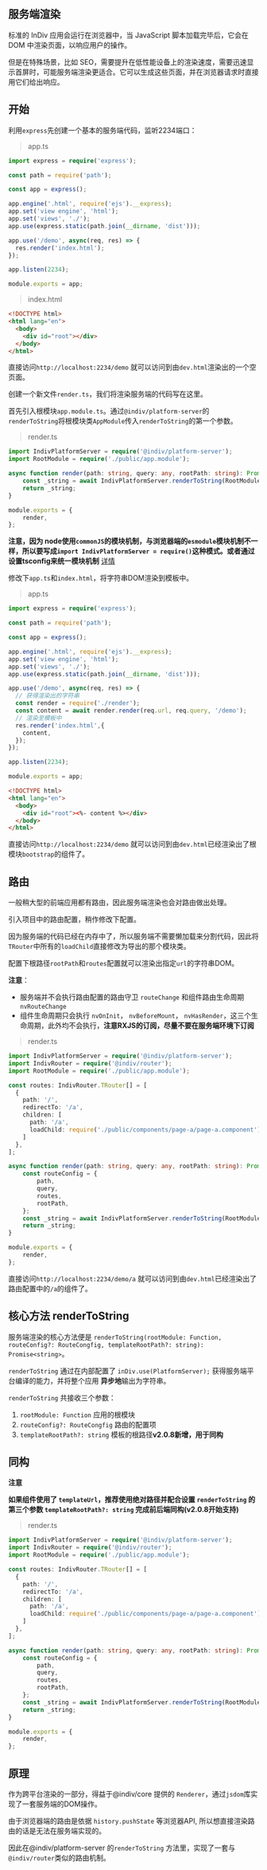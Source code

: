 ## 服务端渲染

标准的 InDiv 应用会运行在浏览器中，当 JavaScript 脚本加载完毕后，它会在 DOM 中渲染页面，以响应用户的操作。

但是在特殊场景，比如 SEO，需要提升在低性能设备上的渲染速度，需要迅速显示首屏时，可能服务端渲染更适合。它可以生成这些页面，并在浏览器请求时直接用它们给出响应。


## 开始

利用`express`先创建一个基本的服务端代码，监听2234端口：

> app.ts

```typescript
import express = require('express');

const path = require('path');

const app = express();

app.engine('.html', require('ejs').__express);
app.set('view engine', 'html');
app.set('views', './');
app.use(express.static(path.join(__dirname, 'dist')));

app.use('/demo', async(req, res) => {
  res.render('index.html');
});

app.listen(2234);

module.exports = app;
```
> index.html

```html
<!DOCTYPE html>
<html lang="en">
  <body>
    <div id="root"></div>
  </body>
</html>
```

直接访问`http://localhost:2234/demo` 就可以访问到由`dev.html`渲染出的一个空页面。

创建一个新文件`render.ts`，我们将渲染服务端的代码写在这里。

首先引入根模块`app.module.ts`。通过`@indiv/platform-server`的`renderToString`将根模块类`AppModule`传入`renderToString`的第一个参数。

> render.ts

```typescript
import IndivPlatformServer = require('@indiv/platform-server');
import RootModule = require('./public/app.module');

async function render(path: string, query: any, rootPath: string): Promise<string> {
    const _string = await IndivPlatformServer.renderToString(RootModule.default);
    return _string;
}

module.exports = {
    render,
};
```

**注意，因为 node使用`commonJS`的模块机制，与浏览器端的`esmodule`模块机制不一样，所以要写成`import IndivPlatformServer = require()`这种模式。或者通过设置tsconfig来统一模块机制** [详情](https://www.tslang.cn/docs/handbook/module-resolution.html)

修改下`app.ts`和`index.html`，将字符串DOM渲染到模板中。

> app.ts

```typescript
import express = require('express');

const path = require('path');

const app = express();

app.engine('.html', require('ejs').__express);
app.set('view engine', 'html');
app.set('views', './');
app.use(express.static(path.join(__dirname, 'dist')));

app.use('/demo', async(req, res) => {
  // 获得渲染出的字符串
  const render = require('./render');
  const content = await render.render(req.url, req.query, '/demo');
  // 渲染至模板中
  res.render('index.html',{
    content,
  });
});

app.listen(2234);

module.exports = app;
```

```html
<!DOCTYPE html>
<html lang="en">
  <body>
    <div id="root"><%- content %></div>
  </body>
</html>
```

直接访问`http://localhost:2234/demo` 就可以访问到由`dev.html`已经渲染出了根模块`bootstrap`的组件了。


## 路由

一般稍大型的前端应用都有路由，因此服务端渲染也会对路由做出处理。

引入项目中的路由配置，稍作修改下配置。

因为服务端的代码已经在内存中了，所以服务端不需要懒加载来分割代码，因此将`TRouter`中所有的`loadChild`直接修改为导出的那个模块类。

配置下根路径`rootPath`和`routes`配置就可以渲染出指定`url`的字符串DOM。

**注意**：
  - 服务端并不会执行路由配置的路由守卫 `routeChange` 和组件路由生命周期 `nvRouteChange`
  - 组件生命周期只会执行 `nvOnInit`， `nvBeforeMount`， `nvHasRender`，这三个生命周期，此外均不会执行，**注意RXJS的订阅，尽量不要在服务端环境下订阅**

> render.ts

```typescript
import IndivPlatformServer = require('@indiv/platform-server');
import IndivRouter = require('@indiv/router');
import RootModule = require('./public/app.module');

const routes: IndivRouter.TRouter[] = [
  {
    path: '/',
    redirectTo: '/a',
    children: [
      path: '/a',
      loadChild: require('./public/components/page-a/page-a.component').default,
    ]
  },
];

async function render(path: string, query: any, rootPath: string): Promise<string> {
    const routeConfig = {
        path,
        query,
        routes,
        rootPath,
    };
    const _string = await IndivPlatformServer.renderToString(RootModule.default, routeConfig);
    return _string;
}

module.exports = {
    render,
};
```

直接访问`http://localhost:2234/demo/a` 就可以访问到由`dev.html`已经渲染出了路由配置中的`/a`的组件了。


## 核心方法 renderToString

服务端渲染的核心方法便是 `renderToString(rootModule: Function, routeConfig?: RouteCongfig, templateRootPath?: string): Promise<string>`。

`renderToString` 通过在内部配置了 `inDiv.use(PlatformServer);` 获得服务端平台编译的能力，并将整个应用 **异步地**输出为字符串。

`renderToString` 共接收三个参数：

1. `rootModule: Function` 应用的根模块
2. `routeConfig?: RouteCongfig` 路由的配置项
3. `templateRootPath?: string` 模板的根路径**v2.0.8新增，用于同构**


## 同构

**注意**

**如果组件使用了 `templateUrl`，推荐使用绝对路径并配合设置 `renderToString` 的第三个参数 `templateRootPath?: string` 完成前后端同构(v2.0.8开始支持)**

> render.ts

```typescript
import IndivPlatformServer = require('@indiv/platform-server');
import IndivRouter = require('@indiv/router');
import RootModule = require('./public/app.module');

const routes: IndivRouter.TRouter[] = [
  {
    path: '/',
    redirectTo: '/a',
    children: [
      path: '/a',
      loadChild: require('./public/components/page-a/page-a.component').default,
    ]
  },
];

async function render(path: string, query: any, rootPath: string): Promise<string> {
    const routeConfig = {
        path,
        query,
        routes,
        rootPath,
    };
    const _string = await IndivPlatformServer.renderToString(RootModule.default, routeConfig, './public');
    return _string;
}

module.exports = {
    render,
};
```


## 原理

作为跨平台渲染的一部分，得益于@indiv/core 提供的 `Renderer`，通过`jsdom`库实现了一套服务端的DOM操作。

由于浏览器端的路由是依据 `history.pushState` 等浏览器API, 所以想直接渲染路由的话是无法在服务端实现的。

因此在@indiv/platform-server 的`renderToString` 方法里，实现了一套与`@indiv/router`类似的路由机制。
